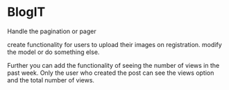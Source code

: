 # BlogIT
Handle the pagination or pager

create functionality for users to upload their images on registration. modify the model or do something else.


Further you can add the functionality of seeing the number of views in the past week.
Only the user who created the post can see the views option and the total number of views.
